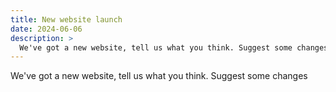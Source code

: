 ```yaml
---
title: New website launch
date: 2024-06-06
description: >
  We've got a new website, tell us what you think. Suggest some changes
---
```


We've got a new website, tell us what you think. Suggest some changes